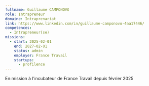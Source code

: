 ```yaml
---
fullname: Guillaume CAMPONOVO
role: Intrapreneur
domaine: Intraprenariat
link: https://www.linkedin.com/in/guillaume-camponovo-4aa17446/
competences:
  - Intrapreneur(se)
missions:
  - start: 2025-02-01
    end: 2027-02-01
    status: admin
    employer: France Travail
    startups:
      - profilence
---
```

En mission à l'incubateur de France Travail depuis février 2025